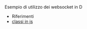 Esempio di utilizzo dei websocket in D


* Riferimenti
* [classi in js](http://stackoverflow.com/questions/195951/change-an-elements-class-with-javascript)
